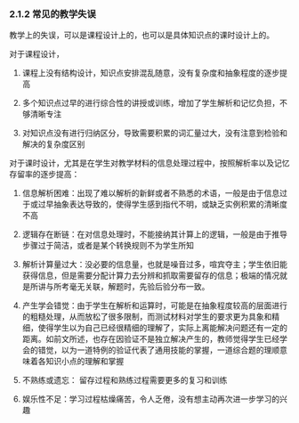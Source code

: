 ### 2.1.2 常见的教学失误

教学上的失误，可以是课程设计上的，也可以是具体知识点的课时设计上的。

对于课程设计，

1. 课程上没有结构设计，知识点安排混乱随意，没有复杂度和抽象程度的逐步提高

1. 多个知识点过早的进行综合性的讲授或训练，增加了学生解析和记忆负担，不够清晰专注

1. 对知识点没有进行归纳区分，导致需要积累的词汇量过大，没有注意到检验和解决的复杂度区别

对于课时设计，尤其是在学生对教学材料的信息处理过程中，按照解析率以及记忆存留率的逐步提高：

1. 信息解析困难：出现了难以解析的新鲜或者不熟悉的术语，一般是由于信息过于或过早抽象表达导致的，使得学生感到指代不明，或缺乏实例积累的清晰度不高

1. 逻辑存在断链：在对信息处理时，不能接纳其计算上的逻辑，一般是由于推导步骤过于简洁，或者是某个转换规则不为学生所知

1. 解析计算量过大：没必要的信息量，也就是噪音过多，喧宾夺主；学生依旧能获得信息，但是需要分配计算力去分辨和抓取需要留存的信息；极端的情况就是所讲与所考毫无关联，解题时，先验后验分布一致。

1. 产生学会错觉：由于学生在解析和运算时，可能是在抽象程度较高的层面进行的粗糙处理，从而放松了很多限制，而测试材料对学生的要求更为具象和精细，使得学生以为自己已经很精细的理解了，实际上离能解决问题还有一定的距离。如前文所述，也存在因验证不是独立解决产生的，教师觉得学生已经学会的错觉，以为一道特例的验证代表了通用技能的掌握，一道综合题的理顺意味着各知识小点的理解和掌握

1. 不熟练或遗忘： 留存过程和熟练过程需要更多的复习和训练

1. 娱乐性不足：学习过程枯燥痛苦，令人乏倦，没有想主动再次进一步学习的兴趣